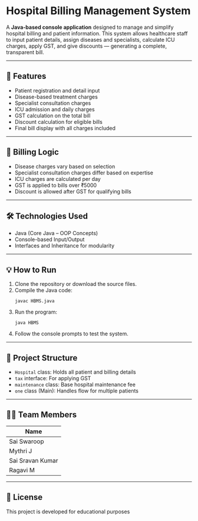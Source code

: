 
# Hospital Billing Management System

A **Java-based console application** designed to manage and simplify hospital billing and patient information. This system allows healthcare staff to input patient details, assign diseases and specialists, calculate ICU charges, apply GST, and give discounts — generating a complete, transparent bill.

---

## 🚀 Features

- Patient registration and detail input
- Disease-based treatment charges
- Specialist consultation charges
- ICU admission and daily charges
- GST calculation on the total bill
- Discount calculation for eligible bills
- Final bill display with all charges included

---

## 🧮 Billing Logic

- Disease charges vary based on selection
- Specialist consultation charges differ based on expertise
- ICU charges are calculated per day
- GST is applied to bills over ₹5000
- Discount is allowed after GST for qualifying bills

---

## 🛠️ Technologies Used

- Java (Core Java – OOP Concepts)
- Console-based Input/Output
- Interfaces and Inheritance for modularity

---
## 💡 How to Run

1. Clone the repository or download the source files.
2. Compile the Java code:
   ```
   javac HBMS.java
   ```
3. Run the program:
   ```
   java HBMS
   ```
4. Follow the console prompts to test the system.
---

## 📂 Project Structure

- `Hospital` class: Holds all patient and billing details
- `tax` interface: For applying GST
- `maintenance` class: Base hospital maintenance fee
- `one` class (Main): Handles flow for multiple patients

---

## 👨‍💻 Team Members

| Name              | 
|-------------------|
| Sai Swaroop       |
| Mythri J          | 
| Sai Sravan Kumar  |   
| Ragavi M          | 

---

## 📄 License

This project is developed for educational purposes
